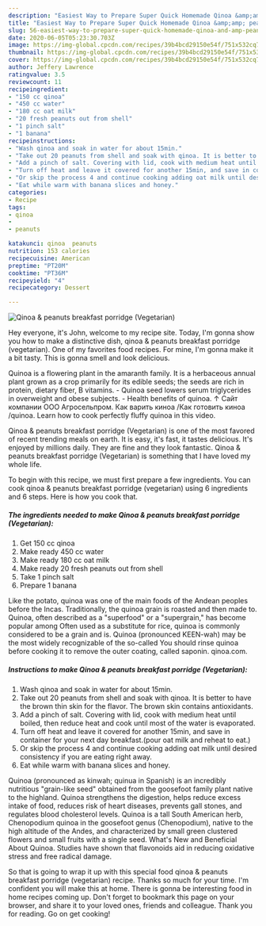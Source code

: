 ```yaml
---
description: "Easiest Way to Prepare Super Quick Homemade Qinoa &amp;amp; peanuts breakfast porridge (Vegetarian)"
title: "Easiest Way to Prepare Super Quick Homemade Qinoa &amp;amp; peanuts breakfast porridge (Vegetarian)"
slug: 56-easiest-way-to-prepare-super-quick-homemade-qinoa-and-amp-peanuts-breakfast-porridge-vegetarian
date: 2020-06-05T05:23:30.703Z
image: https://img-global.cpcdn.com/recipes/39b4bcd29150e54f/751x532cq70/qinoa-peanuts-breakfast-porridge-vegetarian-recipe-main-photo.jpg
thumbnail: https://img-global.cpcdn.com/recipes/39b4bcd29150e54f/751x532cq70/qinoa-peanuts-breakfast-porridge-vegetarian-recipe-main-photo.jpg
cover: https://img-global.cpcdn.com/recipes/39b4bcd29150e54f/751x532cq70/qinoa-peanuts-breakfast-porridge-vegetarian-recipe-main-photo.jpg
author: Jeffery Lawrence
ratingvalue: 3.5
reviewcount: 11
recipeingredient:
- "150 cc qinoa"
- "450 cc water"
- "180 cc oat milk"
- "20 fresh peanuts out from shell"
- "1 pinch salt"
- "1 banana"
recipeinstructions:
- "Wash qinoa and soak in water for about 15min."
- "Take out 20 peanuts from shell and soak with qinoa. It is better to have the brown thin skin for the flavor. The brown skin contains antioxidants."
- "Add a pinch of salt. Covering with lid, cook with medium heat until boiled, then reduce heat and cook until most of the water is evaporated."
- "Turn off heat and leave it covered for another 15min, and save in container for your next day breakfast.(pour oat milk and reheat to eat.)"
- "Or skip the process 4 and continue cooking adding oat milk until desired consistency if you are eating right away."
- "Eat while warm with banana slices and honey."
categories:
- Recipe
tags:
- qinoa
- 
- peanuts

katakunci: qinoa  peanuts 
nutrition: 153 calories
recipecuisine: American
preptime: "PT20M"
cooktime: "PT36M"
recipeyield: "4"
recipecategory: Dessert

---
```



![Qinoa &amp; peanuts breakfast porridge (Vegetarian)](https://img-global.cpcdn.com/recipes/39b4bcd29150e54f/751x532cq70/qinoa-peanuts-breakfast-porridge-vegetarian-recipe-main-photo.jpg)

Hey everyone, it's John, welcome to my recipe site. Today, I'm gonna show you how to make a distinctive dish, qinoa &amp; peanuts breakfast porridge (vegetarian). One of my favorites food recipes. For mine, I'm gonna make it a bit tasty. This is gonna smell and look delicious.

Quinoa is a flowering plant in the amaranth family. It is a herbaceous annual plant grown as a crop primarily for its edible seeds; the seeds are rich in protein, dietary fiber, B vitamins. - Quinoa seed lowers serum triglycerides in overweight and obese subjects. - Health benefits of quinoa. ↑ Сайт компании ООО Агросельпром. Как варить киноа /Как готовить киноа /quinoa. Learn how to cook perfectly fluffy quinoa in this video.

Qinoa &amp; peanuts breakfast porridge (Vegetarian) is one of the most favored of recent trending meals on earth. It is easy, it's fast, it tastes delicious. It's enjoyed by millions daily. They are fine and they look fantastic. Qinoa &amp; peanuts breakfast porridge (Vegetarian) is something that I have loved my whole life.


To begin with this recipe, we must first prepare a few ingredients. You can cook qinoa &amp; peanuts breakfast porridge (vegetarian) using 6 ingredients and 6 steps. Here is how you cook that.

<!--inarticleads1-->

##### The ingredients needed to make Qinoa &amp; peanuts breakfast porridge (Vegetarian):

1. Get 150 cc qinoa
1. Make ready 450 cc water
1. Make ready 180 cc oat milk
1. Make ready 20 fresh peanuts out from shell
1. Take 1 pinch salt
1. Prepare 1 banana


Like the potato, quinoa was one of the main foods of the Andean peoples before the Incas. Traditionally, the quinoa grain is roasted and then made to. Quinoa, often described as a &#34;superfood&#34; or a &#34;supergrain,&#34; has become popular among Often used as a substitute for rice, quinoa is commonly considered to be a grain and is. Quinoa (pronounced KEEN-wah) may be the most widely recognizable of the so-called You should rinse quinoa before cooking it to remove the outer coating, called saponin. qinoa.com. 

<!--inarticleads2-->

##### Instructions to make Qinoa &amp; peanuts breakfast porridge (Vegetarian):

1. Wash qinoa and soak in water for about 15min.
1. Take out 20 peanuts from shell and soak with qinoa. It is better to have the brown thin skin for the flavor. The brown skin contains antioxidants.
1. Add a pinch of salt. Covering with lid, cook with medium heat until boiled, then reduce heat and cook until most of the water is evaporated.
1. Turn off heat and leave it covered for another 15min, and save in container for your next day breakfast.(pour oat milk and reheat to eat.)
1. Or skip the process 4 and continue cooking adding oat milk until desired consistency if you are eating right away.
1. Eat while warm with banana slices and honey.


Quinoa (pronounced as kinwah; quinua in Spanish) is an incredibly nutritious &#34;grain-like seed&#34; obtained from the goosefoot family plant native to the highland. Quinoa strengthens the digestion, helps reduce excess intake of food, reduces risk of heart diseases, prevents gall stones, and regulates blood cholesterol levels. Quinoa is a tall South American herb, Chenopodium quinoa in the goosefoot genus (Chenopodium), native to the high altitude of the Andes, and characterized by small green clustered flowers and small fruits with a single seed. What&#39;s New and Beneficial About Quinoa. Studies have shown that flavonoids aid in reducing oxidative stress and free radical damage. 

So that is going to wrap it up with this special food qinoa &amp; peanuts breakfast porridge (vegetarian) recipe. Thanks so much for your time. I'm confident you will make this at home. There is gonna be interesting food in home recipes coming up. Don't forget to bookmark this page on your browser, and share it to your loved ones, friends and colleague. Thank you for reading. Go on get cooking!
